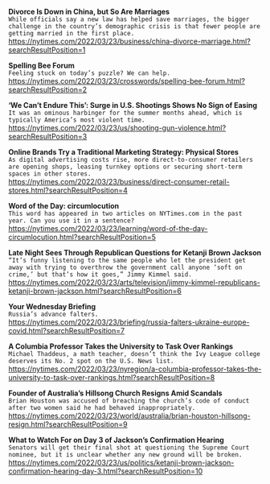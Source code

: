 **Divorce Is Down in China, but So Are Marriages**\
`While officials say a new law has helped save marriages, the bigger challenge in the country’s demographic crisis is that fewer people are getting married in the first place.`\
https://nytimes.com/2022/03/23/business/china-divorce-marriage.html?searchResultPosition=1

**Spelling Bee Forum**\
`Feeling stuck on today’s puzzle? We can help.`\
https://nytimes.com/2022/03/23/crosswords/spelling-bee-forum.html?searchResultPosition=2

**‘We Can’t Endure This’: Surge in U.S. Shootings Shows No Sign of Easing**\
`It was an ominous harbinger for the summer months ahead, which is typically America’s most violent time.`\
https://nytimes.com/2022/03/23/us/shooting-gun-violence.html?searchResultPosition=3

**Online Brands Try a Traditional Marketing Strategy: Physical Stores**\
`As digital advertising costs rise, more direct-to-consumer retailers are opening shops, leasing turnkey options or securing short-term spaces in other stores.`\
https://nytimes.com/2022/03/23/business/direct-consumer-retail-stores.html?searchResultPosition=4

**Word of the Day: circumlocution**\
`This word has appeared in two articles on NYTimes.com in the past year. Can you use it in a sentence?`\
https://nytimes.com/2022/03/23/learning/word-of-the-day-circumlocution.html?searchResultPosition=5

**Late Night Sees Through Republican Questions for Ketanji Brown Jackson**\
`“It’s funny listening to the same people who let the president get away with trying to overthrow the government call anyone ‘soft on crime,’ but that’s how it goes,” Jimmy Kimmel said.`\
https://nytimes.com/2022/03/23/arts/television/jimmy-kimmel-republicans-ketanji-brown-jackson.html?searchResultPosition=6

**Your Wednesday Briefing**\
`Russia’s advance falters.`\
https://nytimes.com/2022/03/23/briefing/russia-falters-ukraine-europe-covid.html?searchResultPosition=7

**A Columbia Professor Takes the University to Task Over Rankings**\
`Michael Thaddeus, a math teacher, doesn’t think the Ivy League college deserves its No. 2 spot on the U.S. News list.`\
https://nytimes.com/2022/03/23/nyregion/a-columbia-professor-takes-the-university-to-task-over-rankings.html?searchResultPosition=8

**Founder of Australia’s Hillsong Church Resigns Amid Scandals**\
`Brian Houston was accused of breaching the church’s code of conduct after two women said he had behaved inappropriately.`\
https://nytimes.com/2022/03/23/world/australia/brian-houston-hillsong-resign.html?searchResultPosition=9

**What to Watch For on Day 3 of Jackson’s Confirmation Hearing**\
`Senators will get their final shot at questioning the Supreme Court nominee, but it is unclear whether any new ground will be broken.`\
https://nytimes.com/2022/03/23/us/politics/ketanji-brown-jackson-confirmation-hearing-day-3.html?searchResultPosition=10

